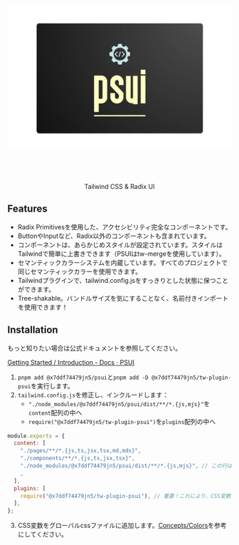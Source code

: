 <h1 align="center">
<img width="640" height="420" src="./docs/psui_logo.webp" alt="PSUI Logo" title="PSUI" style="object-fit: contain;" >
</h1>
<p align="center" >Tailwind CSS & Radix UI</p>

## Features

- Radix Primitivesを使用した、アクセシビリティ完全なコンポーネントです。
- ButtonやInputなど、Radix以外のコンポーネントも含まれています。
- コンポーネントは、あらかじめスタイルが設定されています。スタイルはTailwindで簡単に上書きできます（PSUIはtw-mergeを使用しています）。
- セマンティックカラーシステムを内蔵しています。すべてのプロジェクトで同じセマンティックカラーを使用できます。
- Tailwindプラグインで、tailwind.config.jsをすっきりとした状態に保つことができます。
- Tree-shakable。バンドルサイズを気にすることなく、名前付きインポートを使用できます！

## Installation

もっと知りたい場合は公式ドキュメントを参照してください。

[Getting Started / Introduction \- Docs ⋅ PSUI](https://x7ddf74479jn5.github.io/psui/?path=/docs/getting-started-introduction--docs)

1. `pnpm add @x7ddf74479jn5/psui`と`pnpm add -D @x7ddf74479jn5/tw-plugin-psui`を実行します。
2. `tailwind.config.js`を修正し、インクルードします：
   - `"./node_modules/@x7ddf74479jn5/psui/dist/**/*.{js,mjs}"`を`content`配列の中へ
   - `require("@x7ddf74479jn5/tw-plugin-psui")`を`plugins`配列の中へ

```js
module.exports = {
  content: [
    "./pages/**/*.{js,ts,jsx,tsx,md,mdx}",
    "./components/**/*.{js,ts,jsx,tsx}",
    "./node_modules/@x7ddf74479jn5/psui/dist/**/*.{js,mjs}", // この行は重要です！これを入れないと、PSUIのスタイルがパージされます
    ,
  ],
  plugins: [
    require("@x7ddf74479jn5/tw-plugin-psui"), // 重要！これにより、CSS変数を消費するようにtailwindテーマを拡張します。
  ],
};
```

3. CSS変数をグローバルcssファイルに追加します。[Concepts/Colors](https://x7ddf74479jn5.github.io/psui/?path=/docs/concepts-colors--docs)を参考にしてください。
